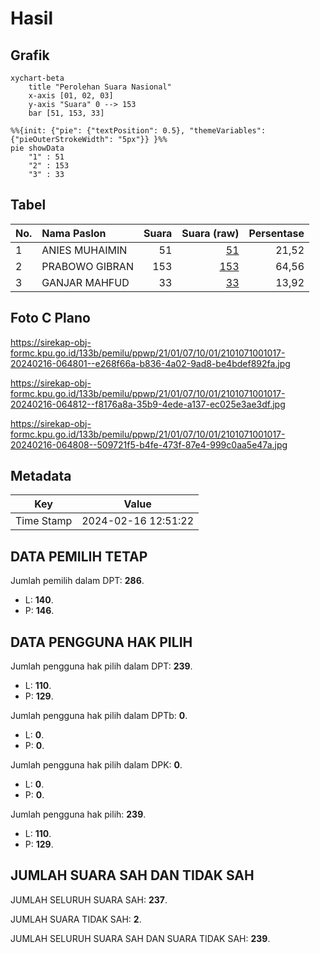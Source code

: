 # Hasil

## Grafik

```mermaid
xychart-beta
    title "Perolehan Suara Nasional"
    x-axis [01, 02, 03]
    y-axis "Suara" 0 --> 153
    bar [51, 153, 33]
```

```mermaid
%%{init: {"pie": {"textPosition": 0.5}, "themeVariables": {"pieOuterStrokeWidth": "5px"}} }%%
pie showData
    "1" : 51
    "2" : 153
    "3" : 33
```

## Tabel

| No. | Nama Paslon    | Suara | Suara (raw) | Persentase |
|:--- |:-------------- | -----:| -----------:| ----------:|
| 1   | ANIES MUHAIMIN | 51    | [51][p-1]   | 21,52      |
| 2   | PRABOWO GIBRAN | 153   | [153][p-2]  | 64,56      |
| 3   | GANJAR MAHFUD  | 33    | [33][p-3]   | 13,92      |


[p-1]: https://github.com/gigit-pemilu/pemilu-2024/blob/main/pilpres/hitung-suara/sub/21-kepulauan-riau/sub/01-bintan/sub/07-bintan-utara/sub/1001-tanjung-uban-kota/sub/017-tps/sub/paslon-1.txt
[p-2]: https://github.com/gigit-pemilu/pemilu-2024/blob/main/pilpres/hitung-suara/sub/21-kepulauan-riau/sub/01-bintan/sub/07-bintan-utara/sub/1001-tanjung-uban-kota/sub/017-tps/sub/paslon-2.txt
[p-3]: https://github.com/gigit-pemilu/pemilu-2024/blob/main/pilpres/hitung-suara/sub/21-kepulauan-riau/sub/01-bintan/sub/07-bintan-utara/sub/1001-tanjung-uban-kota/sub/017-tps/sub/paslon-3.txt

## Foto C Plano

https://sirekap-obj-formc.kpu.go.id/133b/pemilu/ppwp/21/01/07/10/01/2101071001017-20240216-064801--e268f66a-b836-4a02-9ad8-be4bdef892fa.jpg

https://sirekap-obj-formc.kpu.go.id/133b/pemilu/ppwp/21/01/07/10/01/2101071001017-20240216-064812--f8176a8a-35b9-4ede-a137-ec025e3ae3df.jpg

https://sirekap-obj-formc.kpu.go.id/133b/pemilu/ppwp/21/01/07/10/01/2101071001017-20240216-064808--509721f5-b4fe-473f-87e4-999c0aa5e47a.jpg


## Metadata

| Key        | Value               |
| ---------- | ------------------- |
| Time Stamp | 2024-02-16 12:51:22 |


## DATA PEMILIH TETAP

Jumlah pemilih dalam DPT: **286**.
 * L: **140**.
 * P: **146**.

## DATA PENGGUNA HAK PILIH

Jumlah pengguna hak pilih dalam DPT: **239**.
 * L: **110**.
 * P: **129**.

Jumlah pengguna hak pilih dalam DPTb: **0**.
 * L: **0**.
 * P: **0**.

Jumlah pengguna hak pilih dalam DPK: **0**.
 * L: **0**.
 * P: **0**.

Jumlah pengguna hak pilih: **239**.
 * L: **110**.
 * P: **129**.

## JUMLAH SUARA SAH DAN TIDAK SAH

JUMLAH SELURUH SUARA SAH: **237**.

JUMLAH SUARA TIDAK SAH: **2**.

JUMLAH SELURUH SUARA SAH DAN SUARA TIDAK SAH: **239**.


